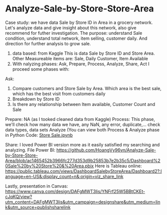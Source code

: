 # Analyze-Sale-by-Store-Store-Area

Case study: we have data Sale by Store ID in Area in a grocery network. Let's analyze data and give insight about this network, also give recommend for futher investigation. The purpose: understand Sale condition, understand total network, item selling, customer daily. And direction for further analysis to grow sale.
1. data based: from Kaggle
This is data Sale by Store ID and Store Area. Other Measureable items are: Sale, Daily Customer, Item Available 
2. With nalyzing phases: Ask, Prepare, Process, Analyze, Share, Act I proceed some phases with:

Ask: 
1. Compare customers and Store Sale by Area. Which area is the best sale, which has the best visit from customers daily
2. Breakdown by Store ID
3. Is there any relationship between Item available, Customer Count and Sale

Prepare: NA (as I tooked cleaned data from Kaggle)
Process: This phase, we'll check how many data we have, any NaN, any error, duplicate,... check data types, data sets
Analyze (You can view both Process & Analyze phase in Python Code: [Store Sale.ipynb](https://github.com/HoangVy96vn/Analyze-Sale-by-Store-Store-Area/blob/ac1465452b3966fc277d353d9b25853b7e2b35c5/Store%20Sale.ipynb)

Share: I loved Power BI version more as it easily satisfied my searching and analyzing. File Power BI: https://github.com/HoangVy96vn/Analyze-Sale-by-Store-Store-Area/blob/ac1465452b3966fc277d353d9b25853b7e2b35c5/Dashboard%20Sale%20by%20Store%20&%20Area.pbix
Here is Tableau online: https://public.tableau.com/views/DashboardSalebyStoreArea/Dashboard2?:language=en-US&:display_count=n&:origin=viz_share_link

Lastly, presentation in Canvas: https://www.canva.com/design/DAFgMWT3lis/YNFrf25W5BBtCKEt-cJqKQ/view?utm_content=DAFgMWT3lis&utm_campaign=designshare&utm_medium=link&utm_source=publishsharelink

